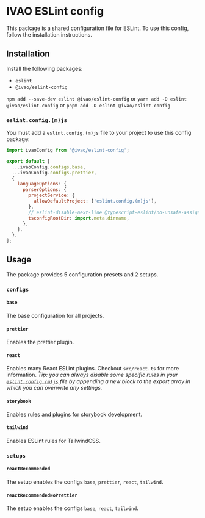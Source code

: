 # IVAO ESLint config

This package is a shared configuration file for ESLint.
To use this config, follow the installation instructions.

## Installation

Install the following packages:

- `eslint`
- `@ivao/eslint-config`

`npm add --save-dev eslint @ivao/eslint-config` or `yarn add -D eslint @ivao/eslint-config` or `pnpm add -D eslint @ivao/eslint-config`

### `eslint.config.(m)js`

You must add a `eslint.config.(m)js` file to your project to use this config package:

```js
import ivaoConfig from '@ivao/eslint-config';

export default [
  ...ivaoConfig.configs.base,
  ...ivaoConfig.configs.prettier,
  {
    languageOptions: {
      parserOptions: {
        projectService: {
          allowDefaultProject: ['eslint.config.(m)js'],
        },
        // eslint-disable-next-line @typescript-eslint/no-unsafe-assignment
        tsconfigRootDir: import.meta.dirname,
      },
    },
  },
];
```

## Usage

The package provides 5 configuration presets and 2 setups.

### `configs`

#### `base`

The base configuration for all projects.

#### `prettier`

Enables the prettier plugin.

#### `react`

Enables many React ESLint plugins. Checkout `src/react.ts` for more information. _Tip: you can always disable some specific rules in your [`eslint.config.(m)js`](#eslintconfigmjs) file by appending a new block to the export array in which you can overwrite any settings._

#### `storybook`

Enables rules and plugins for storybook development.

#### `tailwind`

Enables ESLint rules for TailwindCSS.

### `setups`

#### `reactRecommended`

The setup enables the configs `base`, `prettier`, `react`, `tailwind`.

#### `reactRecommendedNoPrettier`

The setup enables the configs `base`, `react`, `tailwind`.

